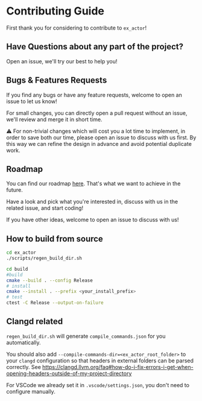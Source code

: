# Contributing Guide

First thank you for considering to contribute to `ex_actor`!

## Have Questions about any part of the project?

Open an issue, we'll try our best to help you!

## Bugs & Features Requests

If you find any bugs or have any feature requests, welcome to open an issue to let us know!

For small changes, you can directly open a pull request without an issue, we'll review and merge it in short time.

⚠️ For non-trivial changes which will cost you a lot time to implement, in order to save both our time, please open an issue to discuss with us first.
By this way we can refine the design in advance and avoid potential duplicate work.

## Roadmap

You can find our roadmap [here](https://github.com/orgs/ex-actor/projects/2). That's what we want to achieve in the future.

Have a look and pick what you're interested in, discuss with us in the related issue, and start coding!

If you have other ideas, welcome to open an issue to discuss with us!

## How to build from source

```bash
cd ex_actor
./scripts/regen_build_dir.sh

cd build
#build
cmake --build . --config Release
# install
cmake --install . --prefix <your_install_prefix>
# test
ctest -C Release --output-on-failure
```

## Clangd related

`regen_build_dir.sh` will generate `compile_commands.json` for you automatically.

You should also add `--compile-commands-dir=<ex_actor_root_folder>` to your `clangd` configuration so that headers in external
folders can be parsed correctly. See <https://clangd.llvm.org/faq#how-do-i-fix-errors-i-get-when-opening-headers-outside-of-my-project-directory>

For VSCode we already set it in `.vscode/settings.json`, you don't need to configure manually.

